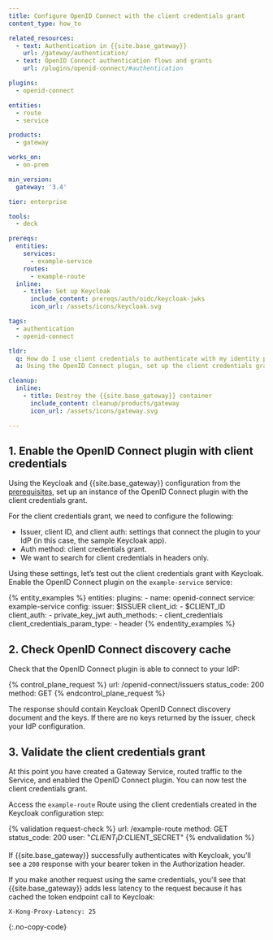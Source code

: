 ```yaml
---
title: Configure OpenID Connect with the client credentials grant
content_type: how_to

related_resources:
  - text: Authentication in {{site.base_gateway}}
    url: /gateway/authentication/
  - text: OpenID Connect authentication flows and grants
    url: /plugins/openid-connect/#authentication

plugins:
  - openid-connect

entities:
  - route
  - service

products:
  - gateway

works_on:
  - on-prem

min_version:
  gateway: '3.4'

tier: enterprise

tools:
  - deck

prereqs:
  entities:
    services:
      - example-service
    routes:
      - example-route
  inline:
    - title: Set up Keycloak
      include_content: prereqs/auth/oidc/keycloak-jwks
      icon_url: /assets/icons/keycloak.svg

tags:
  - authentication
  - openid-connect

tldr:
  q: How do I use client credentials to authenticate with my identity provider?
  a: Using the OpenID Connect plugin, set up the client credentials grant flow to connect to an identity provider (IdP) by passing a client ID and secret in a header.

cleanup:
  inline:
    - title: Destroy the {{site.base_gateway}} container
      include_content: cleanup/products/gateway
      icon_url: /assets/icons/gateway.svg

---
```


## 1. Enable the OpenID Connect plugin with client credentials

Using the Keycloak and {{site.base_gateway}} configuration from the [prerequisites](#prerequisites), 
set up an instance of the OpenID Connect plugin with the client credentials grant.

For the client credentials grant, we need to configure the following:
* Issuer, client ID, and client auth: settings that connect the plugin to your IdP (in this case, the sample Keycloak app).
* Auth method: client credentials grant.
* We want to search for client credentials in headers only.

Using these settings, let’s test out the client credentials grant with Keycloak. 
Enable the OpenID Connect plugin on the `example-service` service:

{% entity_examples %}
entities:
  plugins:
    - name: openid-connect
      service: example-service
      config:
        issuer: $ISSUER
        client_id:
        - $CLIENT_ID
        client_auth:
        - private_key_jwt
        auth_methods:
        - client_credentials
        client_credentials_param_type:
        - header
{% endentity_examples %}

## 2. Check OpenID Connect discovery cache

Check that the OpenID Connect plugin is able to connect to your IdP:

{% control_plane_request %}
url: /openid-connect/issuers
status_code: 200
method: GET
{% endcontrol_plane_request %}

The response should contain Keycloak OpenID Connect discovery document and the keys. 
If there are no keys returned by the issuer, check your IdP configuration.

## 3. Validate the client credentials grant

At this point you have created a Gateway Service, routed traffic to the Service, and enabled the OpenID Connect plugin.
You can now test the client credentials grant.

Access the `example-route` Route using the client credentials created in the Keycloak configuration step:

{% validation request-check %}
url: /example-route
method: GET
status_code: 200
user: "$CLIENT_ID:$CLIENT_SECRET"
{% endvalidation %}

If {{site.base_gateway}} successfully authenticates with Keycloak, you'll see a `200` response with your bearer token in the Authorization header.

If you make another request using the same credentials, you'll see that {{site.base_gateway}} adds less latency to the request because it has cached the token endpoint call to Keycloak:

```
X-Kong-Proxy-Latency: 25
```
{:.no-copy-code}